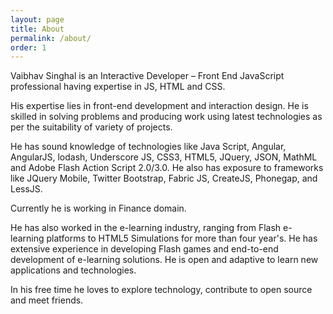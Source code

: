 ```yaml
---
layout: page
title: About
permalink: /about/
order: 1
---
```


Vaibhav Singhal is an Interactive Developer – Front End JavaScript professional having expertise in JS, HTML and CSS.

His expertise lies in front-end development and interaction design. He is skilled in solving problems and producing work using latest technologies as per the suitability of variety of projects.

He has sound knowledge of technologies like Java Script, Angular, AngularJS, lodash, Underscore JS, CSS3, HTML5, JQuery, JSON, MathML and Adobe Flash Action Script 2.0/3.0. He also has exposure to frameworks like JQuery Mobile, Twitter Bootstrap, Fabric JS, CreateJS, Phonegap, and LessJS.

Currently he is working in Finance domain.

He has also worked in the e-learning industry, ranging from Flash e-learning platforms to HTML5 Simulations for more than four year's. He has extensive experience in developing Flash games and end-to-end development of e-learning solutions. He is open and adaptive to learn new applications and technologies.

In his free time he loves to explore technology, contribute to open source and meet friends.
